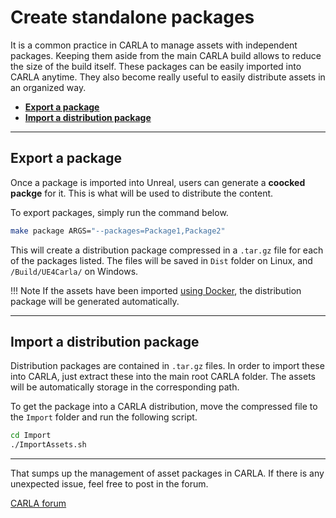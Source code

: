# Create standalone packages 

It is a common practice in CARLA to manage assets with independent packages. Keeping them aside from the main CARLA build allows to reduce the size of the build itself. These packages can be easily imported into CARLA anytime. They also become really useful to easily distribute assets in an organized way. 

* [__Export a package__](#export-a-package)  
* [__Import a distribution package__](#import-a-distribution-package)  

---
## Export a package

Once a package is imported into Unreal, users can  generate a __coocked packge__ for it. This is what will be used to distribute the content.

To export packages, simply run the command below.

```sh
make package ARGS="--packages=Package1,Package2"
```

This will create a distribution package compressed in a `.tar.gz` file for each of the packages listed. The files will be saved in `Dist` folder on Linux, and `/Build/UE4Carla/` on Windows. 

!!! Note
    If the assets have been imported [using Docker](tuto_A_add_map.md#via-docker), the distribution package will be generated automatically.  

---
## Import a distribution package

Distribution packages are contained in `.tar.gz` files. In order to import these into CARLA, just extract these into the main root CARLA folder. The assets will be automatically storage in the corresponding path.  

To get the package into a CARLA distribution, move the compressed file to the `Import` folder and run the following script.  

```sh
cd Import
./ImportAssets.sh
```

---

That sumps up the management of asset packages in CARLA. If there is any unexpected issue, feel free to post in the forum. 

<div class="build-buttons">
<p>
<a href="https://forum.carla.org/" target="_blank" class="btn btn-neutral" title="Go to the CARLA forum">
CARLA forum</a>
</p>
</div>